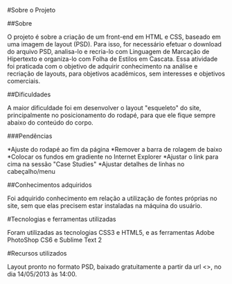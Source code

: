 #Sobre o Projeto	

##Sobre 

O projeto é sobre a criação de um front-end em HTML e CSS, baseado em uma imagem de layout (PSD). Para isso, for necessário efetuar o download do arquivo PSD, analisa-lo e recria-lo com Linguagem de Marcação de Hipertexto e organiza-lo com Folha de Estilos em Cascata. Essa atividade foi praticada com o objetivo de adquirir conhecimento na análise e recriação de layouts, para objetivos acadêmicos, sem interesses e objetivos comerciais.

##Dificuldades

A maior dificuldade foi em desenvolver o layout "esqueleto" do site, principalmente no posicionamento do rodapé, para que ele fique sempre abaixo do conteúdo do corpo.

###Pendências

*Ajuste do rodapé ao fim da página
*Remover a barra de rolagem de baixo
*Colocar os fundos em gradiente no Internet Explorer
*Ajustar o link para cima na sessão "Case Studies"
*Ajustar detalhes de linhas no cabeçalho/menu

##Conhecimentos adquiridos

Foi adquirido conhecimento em relação a utilização de fontes próprias no site, sem que elas precisem estar instaladas na máquina do usuário.

#Tecnologias e ferramentas utilizadas

Foram utilizadas as tecnologias CSS3 e HTML5, e as ferramentas Adobe PhotoShop CS6 e Sublime Text 2

#Recursos utilizados

Layout pronto no formato PSD, baixado gratuitamente a partir da url <>, no dia 14/05/2013 às 14:00. 